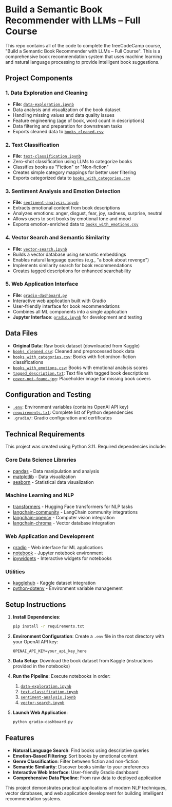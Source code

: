 # Build a Semantic Book Recommender with LLMs – Full Course

This repo contains all of the code to complete the freeCodeCamp course, "Build a Semantic Book Recommender with LLMs – Full Course". This is a comprehensive book recommendation system that uses machine learning and natural language processing to provide intelligent book suggestions.

## Project Components

### 1. Data Exploration and Cleaning

- **File**: [`data-exploration.ipynb`](data-exploration.ipynb)
- Data analysis and visualization of the book dataset
- Handling missing values and data quality issues
- Feature engineering (age of book, word count in descriptions)
- Data filtering and preparation for downstream tasks
- Exports cleaned data to [`books_cleaned.csv`](books_cleaned.csv)

### 2. Text Classification

- **File**: [`text-classification.ipynb`](text-classification.ipynb)
- Zero-shot classification using LLMs to categorize books
- Classifies books as "Fiction" or "Non-fiction"
- Creates simple category mappings for better user filtering
- Exports categorized data to [`books_with_categories.csv`](books_with_categories.csv)

### 3. Sentiment Analysis and Emotion Detection

- **File**: [`sentiment-analysis.ipynb`](sentiment-analysis.ipynb)
- Extracts emotional content from book descriptions
- Analyzes emotions: anger, disgust, fear, joy, sadness, surprise, neutral
- Allows users to sort books by emotional tone and mood
- Exports emotion-enriched data to [`books_with_emotions.csv`](books_with_emotions.csv)

### 4. Vector Search and Semantic Similarity

- **File**: [`vector-search.ipynb`](vector-search.ipynb)
- Builds a vector database using semantic embeddings
- Enables natural language queries (e.g., "a book about revenge")
- Implements similarity search for book recommendations
- Creates tagged descriptions for enhanced searchability

### 5. Web Application Interface

- **File**: [`gradio-dashboard.py`](gradio-dashboard.py)
- Interactive web application built with Gradio
- User-friendly interface for book recommendations
- Combines all ML components into a single application
- **Jupyter Interface**: [`gradio.ipynb`](gradio.ipynb) for development and testing

## Data Files

- **Original Data**: Raw book dataset (downloaded from Kaggle)
- [`books_cleaned.csv`](books_cleaned.csv): Cleaned and preprocessed book data
- [`books_with_categories.csv`](books_with_categories.csv): Books with fiction/non-fiction classifications
- [`books_with_emotions.csv`](books_with_emotions.csv): Books with emotional analysis scores
- [`tagged_description.txt`](tagged_description.txt): Text file with tagged book descriptions
- [`cover-not-found.jpg`](cover-not-found.jpg): Placeholder image for missing book covers

## Configuration and Testing

- [`.env`](.env): Environment variables (contains OpenAI API key)
- [`requirements.txt`](requirements.txt): Complete list of Python dependencies
- `.gradio/`: Gradio configuration and certificates

## Technical Requirements

This project was created using Python 3.11. Required dependencies include:

### Core Data Science Libraries

- [pandas](https://pypi.org/project/pandas/) - Data manipulation and analysis
- [matplotlib](https://pypi.org/project/matplotlib/) - Data visualization
- [seaborn](https://pypi.org/project/seaborn/) - Statistical data visualization

### Machine Learning and NLP

- [transformers](https://pypi.org/project/transformers/) - Hugging Face transformers for NLP tasks
- [langchain-community](https://pypi.org/project/langchain-community/) - LangChain community integrations
- [langchain-opencv](https://pypi.org/project/langchain-opencv/) - Computer vision integration
- [langchain-chroma](https://pypi.org/project/langchain-chroma/) - Vector database integration

### Web Application and Development

- [gradio](https://pypi.org/project/gradio/) - Web interface for ML applications
- [notebook](https://pypi.org/project/notebook/) - Jupyter notebook environment
- [ipywidgets](https://pypi.org/project/ipywidgets/) - Interactive widgets for notebooks

### Utilities

- [kagglehub](https://pypi.org/project/kagglehub/) - Kaggle dataset integration
- [python-dotenv](https://pypi.org/project/python-dotenv/) - Environment variable management

## Setup Instructions

1. **Install Dependencies**:

   ```bash
   pip install -r requirements.txt
   ```

2. **Environment Configuration**:
   Create a `.env` file in the root directory with your OpenAI API key:

   ```
   OPENAI_API_KEY=your_api_key_here
   ```

3. **Data Setup**:
   Download the book dataset from Kaggle (instructions provided in the notebooks)

4. **Run the Pipeline**:
   Execute notebooks in order:

   1. [`data-exploration.ipynb`](data-exploration.ipynb)
   2. [`text-classification.ipynb`](text-classification.ipynb)
   3. [`sentiment-analysis.ipynb`](sentiment-analysis.ipynb)
   4. [`vector-search.ipynb`](vector-search.ipynb)

5. **Launch Web Application**:
   ```bash
   python gradio-dashboard.py
   ```

## Features

- **Natural Language Search**: Find books using descriptive queries
- **Emotion-Based Filtering**: Sort books by emotional content
- **Genre Classification**: Filter between fiction and non-fiction
- **Semantic Similarity**: Discover books similar to your preferences
- **Interactive Web Interface**: User-friendly Gradio dashboard
- **Comprehensive Data Pipeline**: From raw data to deployed application

This project demonstrates practical applications of modern NLP techniques, vector databases, and web application development for building intelligent recommendation systems.
